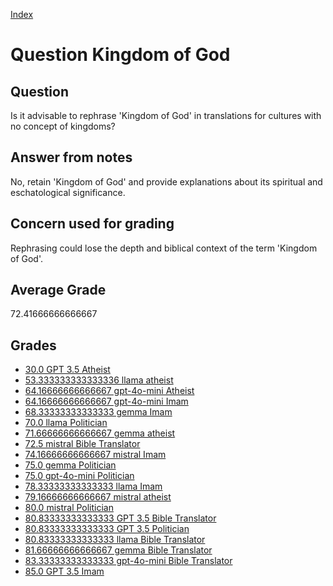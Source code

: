 
[Index](../../index.md)
# Question Kingdom of God
## Question
Is it advisable to rephrase 'Kingdom of God' in translations for cultures with no concept of kingdoms?

## Answer from notes
No, retain 'Kingdom of God' and provide explanations about its spiritual and eschatological significance.

## Concern used for grading
Rephrasing could lose the depth and biblical context of the term 'Kingdom of God'.

## Average Grade
72.41666666666667

## Grades
 * [30.0 GPT 3.5 Atheist](../answers/GPT_3.5_Atheist/Kingdom_of_God.md)
 * [53.333333333333336 llama atheist](../answers/llama_atheist/Kingdom_of_God.md)
 * [64.16666666666667 gpt-4o-mini Atheist](../answers/gpt-4o-mini_Atheist/Kingdom_of_God.md)
 * [64.16666666666667 gpt-4o-mini Imam](../answers/gpt-4o-mini_Imam/Kingdom_of_God.md)
 * [68.33333333333333 gemma Imam](../answers/gemma_Imam/Kingdom_of_God.md)
 * [70.0 llama Politician](../answers/llama_Politician/Kingdom_of_God.md)
 * [71.66666666666667 gemma atheist](../answers/gemma_atheist/Kingdom_of_God.md)
 * [72.5 mistral Bible Translator](../answers/mistral_Bible_Translator/Kingdom_of_God.md)
 * [74.16666666666667 mistral Imam](../answers/mistral_Imam/Kingdom_of_God.md)
 * [75.0 gemma Politician](../answers/gemma_Politician/Kingdom_of_God.md)
 * [75.0 gpt-4o-mini Politician](../answers/gpt-4o-mini_Politician/Kingdom_of_God.md)
 * [78.33333333333333 llama Imam](../answers/llama_Imam/Kingdom_of_God.md)
 * [79.16666666666667 mistral atheist](../answers/mistral_atheist/Kingdom_of_God.md)
 * [80.0 mistral Politician](../answers/mistral_Politician/Kingdom_of_God.md)
 * [80.83333333333333 GPT 3.5 Bible Translator](../answers/GPT_3.5_Bible_Translator/Kingdom_of_God.md)
 * [80.83333333333333 GPT 3.5 Politician](../answers/GPT_3.5_Politician/Kingdom_of_God.md)
 * [80.83333333333333 llama Bible Translator](../answers/llama_Bible_Translator/Kingdom_of_God.md)
 * [81.66666666666667 gemma Bible Translator](../answers/gemma_Bible_Translator/Kingdom_of_God.md)
 * [83.33333333333333 gpt-4o-mini Bible Translator](../answers/gpt-4o-mini_Bible_Translator/Kingdom_of_God.md)
 * [85.0 GPT 3.5 Imam](../answers/GPT_3.5_Imam/Kingdom_of_God.md)
